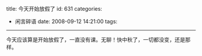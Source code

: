 title: 今天开始放假了
id: 631
categories:
  - 闲言碎语
date: 2008-09-12 14:21:00
tags:
---

今天应该算是开始放假了，一直没有课。无聊！快中秋了，一切都没变，还是那样。
